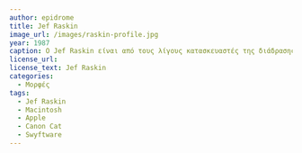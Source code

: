 ```yaml
---
author: epidrome
title: Jef Raskin 
image_url: /images/raskin-profile.jpg
year: 1987 
caption: Ο Jef Raskin είναι από τους λίγους κατασκευαστές της διάδρασης που συνδύασε μια ανθρωποκεντρική φιλοσοφία με την πρακτική εφαρμογή σε ένα προϊόν επεξεργασίας κειμένου. Το αποτέλεσμα αυτής της προσπάθειας αποτελεί παράδειγμα προς μίμηση και ταυτόχρονα μας θυμίζει ότι τα περισσότερα πετυχημένα εμπορικά προϊόντα δεν εξυπηρετούν την αντικειμενική ευχρηστία, αλλά μόνο την βολική συνήθεια και τα συμφέροντα των κατασκευαστών. 
license_url:
license_text: Jef Raskin
categories:
  - Μορφές 
tags:
  - Jef Raskin 
  - Macintosh 
  - Apple 
  - Canon Cat 
  - Swyftware
---
```

